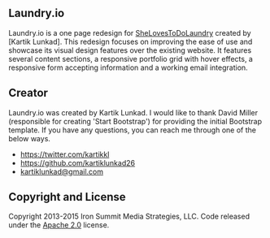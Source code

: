 ## Laundry.io

Laundry.io is a one page redesign for [SheLovesToDoLaundry](http://shelovestodolaundry.com/) created by [Kartik Lunkad]. This redesign focuses on improving the ease of use and showcase its visual design features 
over the existing website. It features several content sections, a responsive portfolio grid with hover effects, a responsive form accepting information and a working email integration. 

## Creator

Laundry.io was created by Kartik Lunkad. I would like to thank David Miller (responsible for creating 'Start Bootstrap') for providing the initial Bootstrap template. 
If you have any questions, you can reach me through one of the below ways. 

* https://twitter.com/kartikkl
* https://github.com/kartiklunkad26
* kartiklunkad@gmail.com

## Copyright and License

Copyright 2013-2015 Iron Summit Media Strategies, LLC. Code released under the [Apache 2.0](https://github.com/IronSummitMedia/startbootstrap-agency/blob/gh-pages/LICENSE) license.

